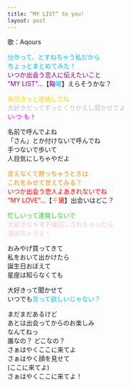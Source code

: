 ```yaml
---
title: “MY LIST” to you!
layout: post
---
```

歌：Aqours

<p><font color="deepskyblue">分かって、とすねちゃう私だから<br />
ちょっとまとめてみた！</font><br />
<font color="purple">いつか出会う恋人に伝えたいこと<br />
"MY LIST"…</font>【<font color="purple">鞠</font><font color="deepskyblue">曜</font>】えらそうかな？</p>

<p><font color="gold">毎日きっと連絡してね</font><br />
<font color="silver">大好きだってずっとくりかえし聞かせてよ</font><br />
<font color="magenta">い·つ·も！</font></p>

<p>名前で呼んでよね<br />
「さん」とか付けないで呼んでね<br />
手つないで歩いて<br />
人目気にしちゃやだよ</p>

<p><font color="darkorange">言えなくて黙っちゃうときは<br />
これをみせて甘えてみる？</font><br />
<font color="red">いつか出会う恋人よあきれないでね<br />
"MY LOVE"…</font>【<font color="darkorange">千</font><font color="red">黛</font>】出会いはどこ？</p>

<p><font color="limegreen">忙しいって連発しないで</font><br />
<font color="pink">大好きなキモチ後回しされちゃったら<br />
涙出ちゃうよ！</font></p>

<p>おみやげ買ってきて<br />
私をおいて出かけたら<br />
誕生日おぼえて<br />
星座は知らなくても</p>

<p>大好きって聞かせて<br />
いつでも<font color="deepskyblue">言って欲しいじゃない？</font></p>

<p>まだまだあるけど<br />
あとは出会ってからのお楽しみ<br />
なんてねっ<br />
誰なの？ どこなの？<br />
さぁはやくここに来てよ<br />
さぁはやく顔を見せて<br />
(ここに来てよ)<br />
さぁはやくここに来てよ！</p>